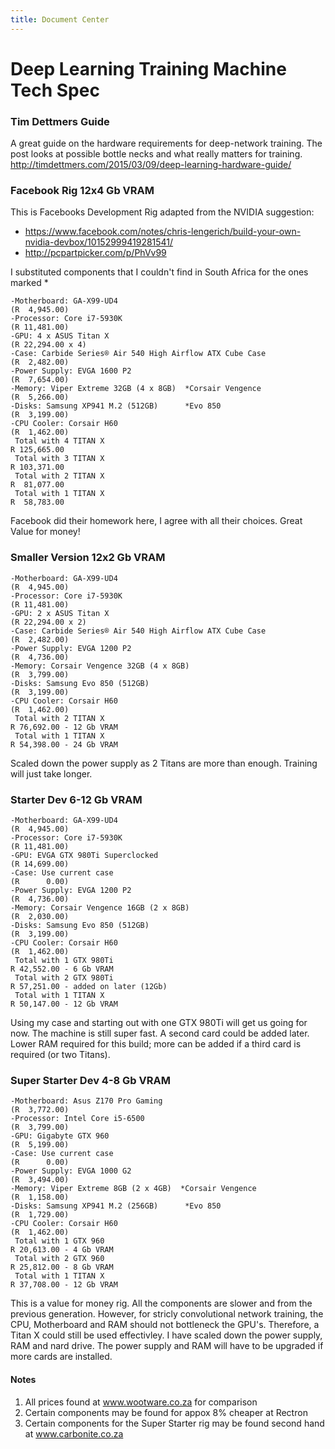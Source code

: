 ```yaml
---
title: Document Center
---
```


# Deep Learning Training Machine Tech Spec

### Tim Dettmers Guide
A great guide on the hardware requirements for deep-network training. The post looks at possible bottle necks and what really matters for training.
http://timdettmers.com/2015/03/09/deep-learning-hardware-guide/

### Facebook Rig 12x4 Gb VRAM
This is Facebooks Development Rig adapted from the NVIDIA suggestion:
- https://www.facebook.com/notes/chris-lengerich/build-your-own-nvidia-devbox/10152999419281541/
- http://pcpartpicker.com/p/PhVv99

I substituted components that I couldn't find in South Africa for the ones marked *

    -Motherboard: GA-X99-UD4                                                (R  4,945.00)
    -Processor: Core i7-5930K                                               (R 11,481.00)
    -GPU: 4 x ASUS Titan X                                                  (R 22,294.00 x 4)
    -Case: Carbide Series® Air 540 High Airflow ATX Cube Case               (R  2,482.00)
    -Power Supply: EVGA 1600 P2                                             (R  7,654.00)
    -Memory: Viper Extreme 32GB (4 x 8GB)  *Corsair Vengence                (R  5,266.00)
    -Disks: Samsung XP941 M.2 (512GB)      *Evo 850                         (R  3,199.00)
    -CPU Cooler: Corsair H60                                                (R  1,462.00)
     Total with 4 TITAN X                                                    R 125,665.00
     Total with 3 TITAN X                                                    R 103,371.00
     Total with 2 TITAN X                                                    R  81,077.00
     Total with 1 TITAN X                                                    R  58,783.00

Facebook did their homework here, I agree with all their choices. Great Value for money!
### Smaller Version 12x2 Gb VRAM

    -Motherboard: GA-X99-UD4                                                (R  4,945.00)
    -Processor: Core i7-5930K                                               (R 11,481.00)
    -GPU: 2 x ASUS Titan X                                                  (R 22,294.00 x 2)
    -Case: Carbide Series® Air 540 High Airflow ATX Cube Case               (R  2,482.00)
    -Power Supply: EVGA 1200 P2                                             (R  4,736.00)
    -Memory: Corsair Vengence 32GB (4 x 8GB)                                (R  3,799.00)
    -Disks: Samsung Evo 850 (512GB)                                         (R  3,199.00)
    -CPU Cooler: Corsair H60                                                (R  1,462.00)
     Total with 2 TITAN X                                                    R 76,692.00 - 12 Gb VRAM
     Total with 1 TITAN X                                                    R 54,398.00 - 24 Gb VRAM

Scaled down the power supply as 2 Titans are more than enough. Training will just take longer.

### Starter Dev 6-12 Gb VRAM

    -Motherboard: GA-X99-UD4                                                (R  4,945.00)
    -Processor: Core i7-5930K                                               (R 11,481.00)
    -GPU: EVGA GTX 980Ti Superclocked                                       (R 14,699.00)
    -Case: Use current case                                                 (R      0.00)
    -Power Supply: EVGA 1200 P2                                             (R  4,736.00)
    -Memory: Corsair Vengence 16GB (2 x 8GB)                                (R  2,030.00)
    -Disks: Samsung Evo 850 (512GB)                                         (R  3,199.00)
    -CPU Cooler: Corsair H60                                                (R  1,462.00)
     Total with 1 GTX 980Ti                                                  R 42,552.00 - 6 Gb VRAM
     Total with 2 GTX 980Ti                                                  R 57,251.00 - added on later (12Gb)
     Total with 1 TITAN X                                                    R 50,147.00 - 12 Gb VRAM

Using my case and starting out with one GTX 980Ti will get us going for now. The machine is still super fast. A second card could be added later. Lower RAM required for this build; more can be added if a third card is required (or two Titans).

### Super Starter Dev 4-8 Gb VRAM

    -Motherboard: Asus Z170 Pro Gaming                                      (R  3,772.00)
    -Processor: Intel Core i5-6500                                          (R  3,799.00)
    -GPU: Gigabyte GTX 960                                                  (R  5,199.00)
    -Case: Use current case                                                 (R      0.00)
    -Power Supply: EVGA 1000 G2                                             (R  3,494.00)
    -Memory: Viper Extreme 8GB (2 x 4GB)  *Corsair Vengence                 (R  1,158.00)
    -Disks: Samsung XP941 M.2 (256GB)      *Evo 850                         (R  1,729.00)
    -CPU Cooler: Corsair H60                                                (R  1,462.00)
     Total with 1 GTX 960                                                    R 20,613.00 - 4 Gb VRAM
     Total with 2 GTX 960                                                    R 25,812.00 - 8 Gb VRAM
     Total with 1 TITAN X                                                    R 37,708.00 - 12 Gb VRAM

This is a value for money rig. All the components are slower and from the previous generation. However, for stricly convolutional network training, the CPU, Motherboard and RAM should not bottleneck the GPU's. Therefore, a Titan X could still be used effectivley. I have scaled down the power supply, RAM and nard drive. The power supply and RAM will have to be upgraded if more cards are installed.

 #### Notes
 1. All prices found at www.wootware.co.za for comparison
 2. Certain components may be found for appox 8% cheaper at Rectron
 3. Certain components for the Super Starter rig may be found second hand at www.carbonite.co.za
